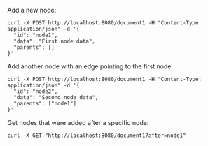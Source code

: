 Add a new node:

```
curl -X POST http://localhost:8080/document1 -H "Content-Type: application/json" -d '{
  "id": "node1",
  "data": "First node data",
  "parents": []
}'
```

Add another node with an edge pointing to the first node:

```
curl -X POST http://localhost:8080/document1 -H "Content-Type: application/json" -d '{
  "id": "node2",
  "data": "Second node data",
  "parents": ["node1"]
}'
```

Get nodes that were added after a specific node:

```
curl -X GET "http://localhost:8080/document1?after=node1"
```
